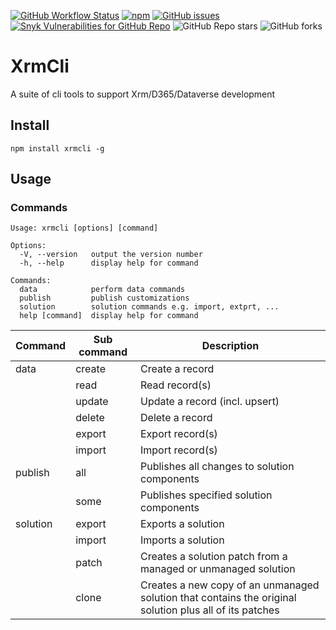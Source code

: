 [![GitHub Workflow Status](https://img.shields.io/github/workflow/status/oliverflint/xrmcli/Build?logo=github&style=flat-square)](https://github.com/OliverFlint/xrmcli/actions/workflows/Build.yml)
[![npm](https://img.shields.io/npm/v/xrmcli?logo=npm&style=flat-square)](https://www.npmjs.com/package/xrmcli)
[![GitHub issues](https://img.shields.io/github/issues/oliverflint/xrmcli?logo=github&style=flat-square)](https://github.com/OliverFlint/xrmcli/issues)
[![Snyk Vulnerabilities for GitHub Repo](https://img.shields.io/snyk/vulnerabilities/github/oliverflint/xrmcli?logo=snyk&style=flat-square)](https://app.snyk.io/org/oliverflint/project/bedbb9d7-a289-41b3-be0f-a91e6bb39ae8)
![GitHub Repo stars](https://img.shields.io/github/stars/oliverflint/xrmcli?logo=github&style=flat-square)
![GitHub forks](https://img.shields.io/github/forks/oliverflint/xrmcli?logo=github&style=flat-square)

# XrmCli

A suite of cli tools to support Xrm/D365/Dataverse development

## Install

```
npm install xrmcli -g
```

## Usage

### Commands

```
Usage: xrmcli [options] [command]

Options:
  -V, --version   output the version number
  -h, --help      display help for command

Commands:
  data            perform data commands
  publish         publish customizations
  solution        solution commands e.g. import, extprt, ...
  help [command]  display help for command
```

| Command  | Sub command | Description                                                                                             |
| -------- | ----------- | ------------------------------------------------------------------------------------------------------- |
| data     | create      | Create a record                                                                                         |
|          | read        | Read record(s)                                                                                          |
|          | update      | Update a record (incl. upsert)                                                                          |
|          | delete      | Delete a record                                                                                         |
|          | export      | Export record(s)                                                                                        |
|          | import      | Import record(s)                                                                                        |
| publish  | all         | Publishes all changes to solution components                                                            |
|          | some        | Publishes specified solution components                                                                 |
| solution | export      | Exports a solution                                                                                      |
|          | import      | Imports a solution                                                                                      |
|          | patch       | Creates a solution patch from a managed or unmanaged solution                                           |
|          | clone       | Creates a new copy of an unmanaged solution that contains the original solution plus all of its patches |
